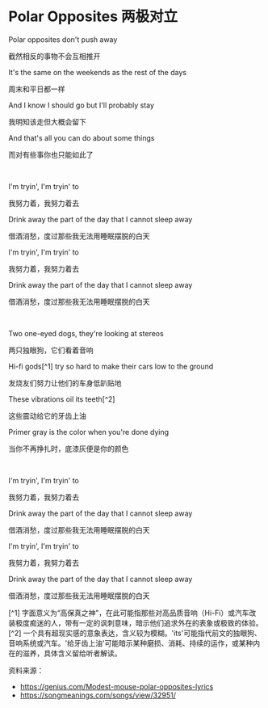 # Polar Opposites 两极对立

Polar opposites don't push away

截然相反的事物不会互相推开

It's the same on the weekends as the rest of the days

周末和平日都一样

And I know I should go but I'll probably stay

我明知该走但大概会留下

And that's all you can do about some things

而对有些事你也只能如此了

<br>

I'm tryin', I'm tryin' to

我努力着，我努力着去

Drink away the part of the day that I cannot sleep away

借酒消愁，度过那些我无法用睡眠摆脱的白天

I'm tryin', I'm tryin' to

我努力着，我努力着去

Drink away the part of the day that I cannot sleep away

借酒消愁，度过那些我无法用睡眠摆脱的白天

<br>

Two one-eyed dogs, they're looking at stereos

两只独眼狗，它们看着音响

Hi-fi gods[^1] try so hard to make their cars low to the ground

发烧友们努力让他们的车身低趴贴地

These vibrations oil its teeth[^2]

这些震动给它的牙齿上油

Primer gray is the color when you're done dying

当你不再挣扎时，底漆灰便是你的颜色

<br>

I'm tryin', I'm tryin' to

我努力着，我努力着去

Drink away the part of the day that I cannot sleep away

借酒消愁，度过那些我无法用睡眠摆脱的白天

I'm tryin', I'm tryin' to

我努力着，我努力着去

Drink away the part of the day that I cannot sleep away

借酒消愁，度过那些我无法用睡眠摆脱的白天


[^1] 字面意义为“高保真之神”，在此可能指那些对高品质音响（Hi-Fi）或汽车改装极度痴迷的人，带有一定的讽刺意味，暗示他们追求外在的表象或极致的体验。
[^2] 一个具有超现实感的意象表达，含义较为模糊。'its'可能指代前文的独眼狗、音响系统或汽车。'给牙齿上油'可能暗示某种磨损、消耗、持续的运作，或某种内在的滋养，具体含义留给听者解读。


资料来源：
- https://genius.com/Modest-mouse-polar-opposites-lyrics
- https://songmeanings.com/songs/view/32951/
